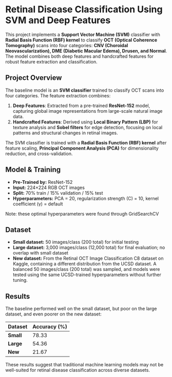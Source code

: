 # Retinal Disease Classification Using SVM and Deep Features

This project implements a **Support Vector Machine (SVM)** classifier with **Radial Basis Function (RBF) kernel** to classify **OCT (Optical Coherence Tomography)** scans into four categories: **CNV (Choroidal Neovascularization), DME (Diabetic Macular Edema), Drusen, and Normal**. The model combines both deep features and handcrafted features for robust feature extraction and classification.

## Project Overview

The baseline model is an **SVM classifier** trained to classify OCT scans into four categories. The feature extraction combines:

1. **Deep Features**: Extracted from a pre-trained **ResNet-152** model, capturing global image representations from large-scale natural image data.
2. **Handcrafted Features**: Derived using **Local Binary Pattern (LBP)** for texture analysis and **Sobel filters** for edge detection, focusing on local patterns and structural changes in retinal images.

The SVM classifier is trained with a **Radial Basis Function (RBF) kernel** after feature scaling, **Principal Component Analysis (PCA)** for dimensionality reduction, and cross-validation.


## Model & Training
- **Pre-Trained by:** ResNet-152
- **Input:** 224×224 RGB OCT images  
- **Split:** 70% train / 15% validation / 15% test  
- **Hyperparameters:** PCA = 20, regularization strength (C) = 10, kernel coefficient (γ) = default

Note: these optimal hyperparameters were found through GridSearchCV

## Dataset
- **Small dataset:** 50 images/class (200 total) for initial testing  
- **Large dataset:** 3,000 images/class (12,000 total) for final evaluation; no overlap with small dataset  
- **New dataset:** From the Retinal OCT Image Classification C8 dataset on Kaggle, containing a different distribution from the UCSD dataset. A balanced 50 images/class (200 total) was sampled, and models were tested using the same UCSD-trained hyperparameters without further tuning.  

## Results

The baseline performed well on the small dataset, but poor on the large dataset, and even poorer on the new dataset:

| Dataset     | Accuracy (%) |
|-------------|--------------|
| **Small**   | 78.33        |
| **Large**   | 54.36        |
| **New**     | 21.67        |

These results suggest that traditional machine learning models may not be well-suited for retinal disease classification across diverse datasets.
